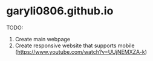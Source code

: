 # garyli0806.github.io

TODO:
1. Create main webpage
2. Create responsive website that supports mobile (https://www.youtube.com/watch?v=UUjNEMXZA-k)